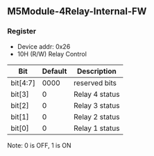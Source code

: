 ## M5Module-4Relay-Internal-FW

### Register

- Device addr: 0x26
- 10H (R/W) Relay Control

| Bit      | Default | Description    |
| -------- | ------- | -------------- |
| bit[4:7] | 0000    | reserved bits  |
| bit[3]   | 0       | Relay 4 status |
| bit[2]   | 0       | Relay 3 status |
| bit[1]   | 0       | Relay 2 status |
| bit[0]   | 0       | Relay 1 status |

Note: 0 is OFF, 1 is ON
